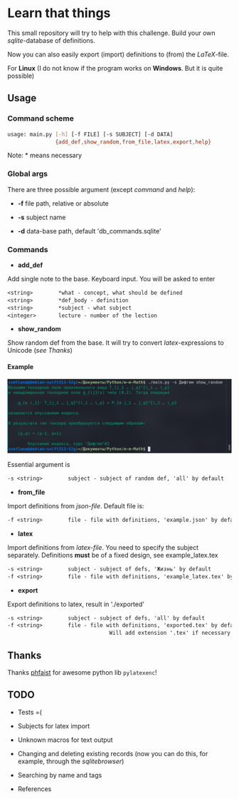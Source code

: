 # Learn that things

This small repository will try to help with this challenge. Build your own *sqlite*-database of definitions.

Now you can also easily export (import) definitions to (from) the *LaTeX*-file.

For **Linux** (I do not know if the program works on **Windows**. But it is quite possible)

## **Usage**

### Command scheme

```bash
usage: main.py [-h] [-f FILE] [-s SUBJECT] [-d DATA]
               {add_def,show_random,from_file,latex,export,help}
```

Note: * means necessary

### Global args

There are three possible argument (except *command* and *help*):

* **-f** file path, relative or absolute

* **-s** subject name

* **-d** data-base path, default 'db_commands.sqlite'

### Commands

* **add_def**

Add single note to the base. Keyboard input. You will be asked to enter

```txt
<string>        *what - concept, what should be defined
<string>        *def_body - definition
<string>        *subject - what subject
<integer>       lecture - number of the lection
```

* **show_random**

Show random def from the base. It will try to convert *latex*-expressions to Unicode (*see Thanks*)

#### Example

![show_random](examples/show_random.png)

Essential argument is

```txt
-s <string>        subject - subject of random def, 'all' by default
```

* **from_file**
  
Import definitions from *json-file*. Default file is:

```txt
-f <string>        file - file with definitions, 'example.json' by default
```

* **latex**

Import definitions from *latex-file*. You need to specify the subject separately. Definitions **must** be of a fixed design, see example_latex.tex

```txt
-s <string>        subject - subject of defs, 'Жизнь' by default
-f <string>        file - file with definitions, 'example_latex.tex' by default
```

* **export**

Export definitions to latex, result in './exported'

```txt
-s <string>        subject - subject of defs, 'all' by default
-f <string>        file - file with definitions, 'exported.tex' by default
                                Will add extension '.tex' if necessary
```

## **Thanks**

Thanks [phfaist](https://github.com/phfaist/pylatexenc) for awesome python lib `pylatexenc`!

## TODO

* Tests =(

* Subjects for latex import

* Unknown macros for text output

* Changing and deleting existing records (now you can do this, for example, through the *sqlitebrowser*)

* Searching by name and tags

* References

